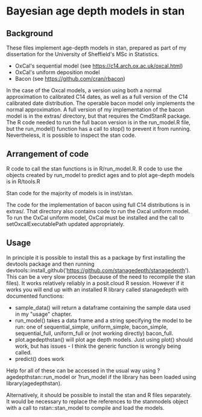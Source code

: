 # Bayesian age depth models in stan

## Background

These files implement age-depth models in stan, prepared as part of my dissertation for the University of Sheffield's MSc in Statistics.

 - OxCal's sequential model (see https://c14.arch.ox.ac.uk/oxcal.html)
 - OxCal's uniform deposition model
 - Bacon (see https://github.com/cran/rbacon)
 

In the case of the Oxcal models, a version using both a normal approximation to calibrated C14 dates, as well as a full version of the C14
calibrated date distribution. The operable bacon model only implements the normal approximation. A full version of my implementation of the 
bacon model is in the extras/ directory, but that requires the CmdStanR package. The R code needed to run the full bacon version is in the 
run_model.R file, but the run_model() function has a call to stop() to prevent it from running. Nevertheless, it is possible to inspect the 
stan code.


## Arrangement of code

R code to call the stan functions is in R/run_model.R. R code to use the objects created by run_model to predict ages and to plot age-depth
models is in R/tools.R

Stan code for the majority of models is in inst/stan.

The code for the implementation of bacon using full C14 distributions is in extras/. That directory also contains code to run the Oxcal 
uniform model. To run the OxCal uniform model, OxCal must be installed and the call to setOxcalExecutablePath updated appropriately.

## Usage

In principle it is possible to install this as a package by first installing the devtools package and then running devtools::install_github('https://github.com/stanagedepth/stanagedepth'). This can be a very slow process (because of the 
need to recompile the stan files). It works relatively reliably in a posit.cloud R session. However if it works you will end up with an installed R library called stanagedepth with documented functions:

 - sample_data() will return a dataframe containing the sample data used in my "usage" chapter.
 - run_model() takes a data frame and a string specifying the model to be run: one of sequential_simple, uniform_simple, bacon_simple, sequential_full, uniform_full or (not working directly) bacon_full.
 - plot.agedepthstan() will plot age depth models. Just using plot() should work, but has issues - I think the generic function is wrongly being called.
 - predict() does work

Help for all of these can be accessed in the usual way using ?agedepthstan::run_model or ?run_model if the library has been loaded using library(agedepthstan).

Alternatively, it should be possible to install the stan and R files separately. It would be necessary to replace the references to the 
stanmodels object with a call to rstan::stan_model to compile and load the models.
